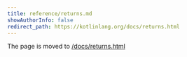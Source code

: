 ```yaml
---
title: reference/returns.md
showAuthorInfo: false
redirect_path: https://kotlinlang.org/docs/returns.html
---
```


The page is moved to [/docs/returns.html](/docs/returns.html)

